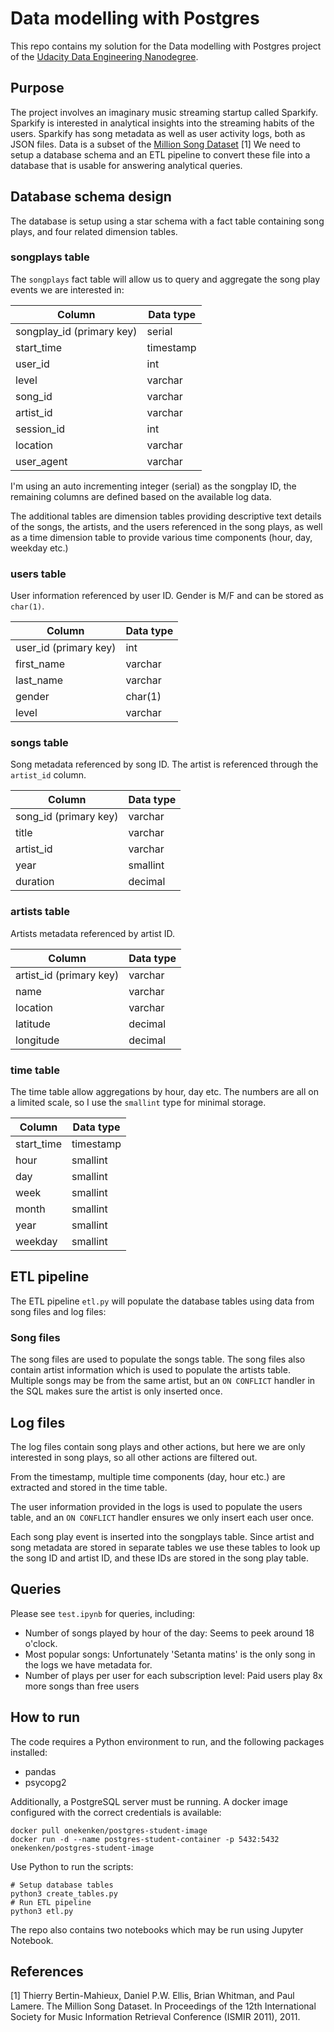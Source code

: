 # Data modelling with Postgres

This repo contains my solution for the Data modelling with Postgres project of the [Udacity Data Engineering Nanodegree](https://www.udacity.com/course/data-engineer-nanodegree--nd027).

## Purpose

The project involves an imaginary music streaming startup called Sparkify. Sparkify is interested in analytical insights into the streaming habits of the users. Sparkify has song metadata as well as user activity logs, both as JSON files. Data is a subset of the [Million Song Dataset](http://millionsongdataset.com/) [1] We need to setup a database schema and an ETL pipeline to convert these file into a database that is usable for answering analytical queries.

## Database schema design

The database is setup using a star schema with a fact table containing song plays, and four related dimension tables.

### songplays table

The `songplays` fact table will allow us to query and aggregate the song play events we are interested in:

| Column                    | Data type |
| ------------------------- | --------- |
| songplay_id (primary key) | serial    |
| start_time                | timestamp |
| user_id                   | int       |
| level                     | varchar   |
| song_id                   | varchar   |
| artist_id                 | varchar   |
| session_id                | int       |
| location                  | varchar   |
| user_agent                | varchar   |

I'm using an auto incrementing integer (serial) as the songplay ID, the remaining columns are defined based on the available log data.

The additional tables are dimension tables providing descriptive text details of the songs, the artists, and the users referenced in the song plays, as well as a time dimension table to provide various time components (hour, day, weekday etc.)

### users table

User information referenced by user ID. Gender is M/F and can be stored as `char(1)`.

| Column                    | Data type |
| ------------------------- | --------- |
| user_id (primary key)     | int       |
| first_name                | varchar   |
| last_name                 | varchar   |
| gender                    | char(1)   |
| level                     | varchar   |

### songs table

Song metadata referenced by song ID. The artist is referenced through the `artist_id` column.

| Column                    | Data type |
| ------------------------- | --------- |
| song_id (primary key)     | varchar   |
| title                     | varchar   |
| artist_id                 | varchar   |
| year                      | smallint  |
| duration                  | decimal   |

### artists table

Artists metadata referenced by artist ID.

| Column                    | Data type |
| ------------------------- | --------- |
| artist_id (primary key)   | varchar   |
| name                      | varchar   |
| location                  | varchar   |
| latitude                  | decimal   |
| longitude                 | decimal   |

### time table

The time table allow aggregations by hour, day etc. The numbers are all on a limited scale, so I use the `smallint` type for minimal storage.

| Column                    | Data type |
| ------------------------- | --------- |
| start_time                | timestamp |
| hour                      | smallint  |
| day                       | smallint  |
| week                      | smallint  |
| month                     | smallint  |
| year                      | smallint  |
| weekday                   | smallint  |

## ETL pipeline

The ETL pipeline `etl.py` will populate the database tables using data from song files and log files:

### Song files

The song files are used to populate the songs table. The song files also contain artist information which is used to populate the artists table. Multiple songs may be from the same artist, but an `ON CONFLICT` handler in the SQL makes sure the artist is only inserted once.

## Log files

The log files contain song plays and other actions, but here we are only interested in song plays, so all other actions are filtered out.

From the timestamp, multiple time components (day, hour etc.) are extracted and stored in the time table.

The user information provided in the logs is used to populate the users table, and an `ON CONFLICT` handler ensures we only insert each user once.

Each song play event is inserted into the songplays table. Since artist and song metadata are stored in separate tables we use these tables to look up the song ID and artist ID, and these IDs are stored in the song play table.

## Queries

Please see `test.ipynb` for queries, including:

* Number of songs played by hour of the day: Seems to peek around 18 o'clock.
* Most popular songs: Unfortunately 'Setanta matins' is the only song in the logs we have metadata for.
* Number of plays per user for each subscription level: Paid users play 8x more songs than free users

## How to run

The code requires a Python environment to run, and the following packages installed:

* pandas
* psycopg2

Additionally, a PostgreSQL server must be running. A docker image configured with the correct credentials is available:

```
docker pull onekenken/postgres-student-image
docker run -d --name postgres-student-container -p 5432:5432 onekenken/postgres-student-image
```

Use Python to run the scripts:

```
# Setup database tables
python3 create_tables.py
# Run ETL pipeline
python3 etl.py
```

The repo also contains two notebooks which may be run using Jupyter Notebook.

## References

[1] Thierry Bertin-Mahieux, Daniel P.W. Ellis, Brian Whitman, and Paul Lamere. The Million Song Dataset. In Proceedings of the 12th International Society for Music Information Retrieval Conference (ISMIR 2011), 2011.